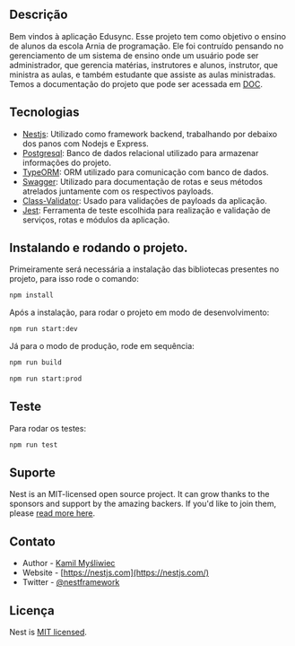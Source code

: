 ## Descrição

Bem vindos à aplicação Edusync. Esse projeto tem como objetivo o ensino de alunos da escola Arnia de programação.
Ele foi contruído pensando no gerenciamento de um sistema de ensino onde um usuário pode ser administrador, que gerencia matérias, instrutores e alunos, instrutor, que ministra as aulas, e também estudante que assiste as aulas ministradas. Temos a documentação do projeto que pode ser acessada em [DOC](http://localhost:3001/v1/docs).

## Tecnologias

- [Nestjs](https://nestjs.com/): Utilizado como framework backend, trabalhando por debaixo dos panos com Nodejs e Express.
- [Postgresql](https://www.postgresql.org/): Banco de dados relacional utilizado para armazenar informações do projeto.
- [TypeORM](https://typeorm.io/): ORM utilizado para comunicação com banco de dados.
- [Swagger](https://swagger.io/https://swagger.io/): Utilizado para documentação de rotas e seus métodos atrelados juntamente com os respectivos payloads.
- [Class-Validator](https://www.npmjs.com/package/class-validator?activeTab=readme): Usado para validações de payloads da aplicação.
- [Jest](https://jestjs.io/pt-BR/): Ferramenta de teste escolhida para realização e validação de serviços, rotas e módulos da aplicação.

## Instalando e rodando o projeto.

Primeiramente será necessária a instalação das bibliotecas presentes no projeto, para isso rode o comando:

```bash
npm install
```

Após a instalação, para rodar o projeto em modo de desenvolvimento:

```bash
npm run start:dev
```

Já para o modo de produção, rode em sequência:

```bash
npm run build

npm run start:prod
```

## Teste

Para rodar os testes:

```bash
npm run test
```

## Suporte

Nest is an MIT-licensed open source project. It can grow thanks to the sponsors and support by the amazing backers. If you'd like to join them, please [read more here](https://docs.nestjs.com/support).

## Contato

- Author - [Kamil Myśliwiec](https://kamilmysliwiec.com)
- Website - [https://nestjs.com](https://nestjs.com/)
- Twitter - [@nestframework](https://twitter.com/nestframework)

## Licença

Nest is [MIT licensed](LICENSE).
